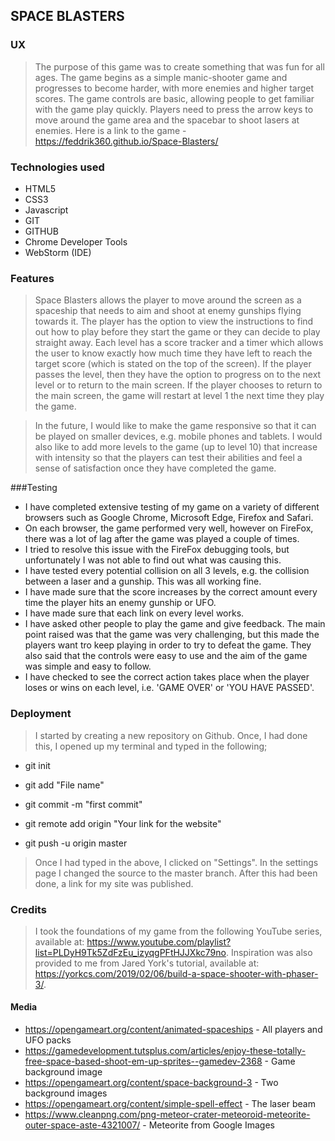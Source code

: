 ## SPACE BLASTERS
>
### UX 
> The purpose of this game was to create something that was fun
>for all ages. The game begins as a simple manic-shooter game and progresses to become harder, with more enemies and higher target scores.
>The game controls are basic, allowing people to get familiar with the game play quickly.
>Players need to press the arrow keys to move around the game area and the spacebar to shoot lasers at enemies.
>Here is a link to the game - https://feddrik360.github.io/Space-Blasters/
### Technologies used
- HTML5
- CSS3
- Javascript
- GIT
- GITHUB
- Chrome Developer Tools
- WebStorm (IDE)

### Features
> Space Blasters allows the player to move around the screen as a spaceship that needs to aim and shoot at enemy gunships flying towards it. 
>The player has the option to view the instructions to find out how to play before they start the game or 
>they can decide to play straight away. Each level has a score tracker and a
>timer which allows the user to know exactly how much time they have left to reach the 
>target score (which is stated on the top of the screen). If the player passes
>the level, then they have the option to progress on to the next level or to return to the main screen. If the player
>chooses to return to the main screen, the game will restart at level 1 the next time they play the game.

> In the future, I would like to make the game responsive so that it can be played on
> smaller devices, e.g. mobile phones and tablets. I would also like to add more levels to the game (up to level 10)
>that increase with intensity so that
>the players can test their abilities and feel a sense of satisfaction once they have completed the game.  


###Testing
- I have completed extensive testing of my game on a variety of different browsers such as Google Chrome,
Microsoft Edge, Firefox and Safari.
- On each browser, the game performed very
well, however on FireFox, there was a lot of lag after the game was played a couple of times.
- I tried to resolve this issue with the 
FireFox debugging tools, but unfortunately I was not able to find out what was causing this.
- I have tested every potential collision on all 3 levels, e.g. the collision between a laser and a gunship. This was all working fine.
- I have made sure that the score increases by the correct amount every time the player hits an enemy gunship or UFO. 
- I have made sure that each link on every level works.
- I have asked other people to play the game and give feedback. The main point raised was that the game
was very challenging, but this made the players want tro keep playing in order to try to defeat the game. They also said
that the controls were easy to use and the aim of the game was simple and easy to follow.
- I have checked to see the correct action takes place when the player loses or wins on each level, i.e. 'GAME OVER' or 'YOU HAVE PASSED'.

### Deployment
> I started by creating a new repository on Github. Once, I had done this, I opened up my terminal and typed in the following;

- git init

- git add "File name"

- git commit -m "first commit"

- git remote add origin "Your link for the website"

- git push -u origin master

> Once I had typed in the above, I clicked on "Settings". In the settings page I changed the source to the 
> master branch. After this had been done, a link for my site was published.
>
### Credits
> I took the foundations of my game from the following YouTube series, available at: https://www.youtube.com/playlist?list=PLDyH9Tk5ZdFzEu_izyqgPFtHJJXkc79no.
> Inspiration was also provided to me from Jared York's tutorial, available at: https://yorkcs.com/2019/02/06/build-a-space-shooter-with-phaser-3/.
>
#### Media 
- https://opengameart.org/content/animated-spaceships - All players and UFO packs
- https://gamedevelopment.tutsplus.com/articles/enjoy-these-totally-free-space-based-shoot-em-up-sprites--gamedev-2368 - Game background image
- https://opengameart.org/content/space-background-3 - Two background images
- https://opengameart.org/content/simple-spell-effect - The laser beam
- https://www.cleanpng.com/png-meteor-crater-meteoroid-meteorite-outer-space-aste-4321007/ - Meteorite from Google Images